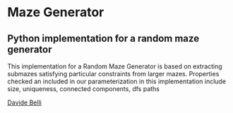 # Maze Generator
## Python implementation for a random maze generator

This implementation for a Random Maze Generator is based on extracting submazes satisfying particular constraints from larger mazes.
Properties checked an included in our parameterization in this implementation include size, uniqueness, connected components, dfs paths

[Davide Belli](https://github.com/davide-belli)

